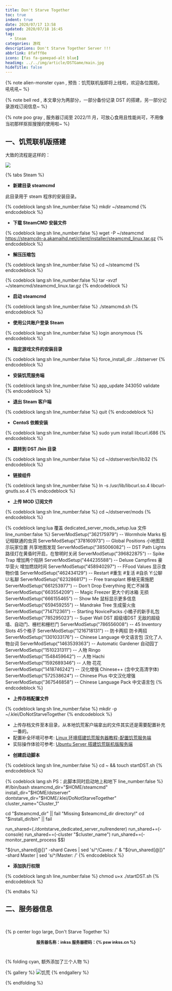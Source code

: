 ```yaml
---
title: Don't Starve Together
toc: true
indent: true
date: 2020/07/17 13:58
updated: 2020/07/18 16:45
tag:
  - Steam
categories: 游戏
descriptions: Don't Starve Together Server !!!
abbrlink: 8fafff0e
icons: [fas fa-gamepad-alt blue]
headimg: ../../img/article/DSTGame/main.jpg
hideTitle: false
---
```


{% note alien-monster cyan , 预告：饥荒联机版即将上线啦，欢迎各位围观，吼吼吼~ %}

{% note bell red , 本文章分为两部分，一部分备份记录 DST 的搭建，另一部分记录游戏订阅信息~ %}

{% note poo gray , 服务器订阅至 2022/11 月，可放心食用且性能尚可，不用像当初那样抠抠搜搜的使用啦~ %}

<!-- more -->

## 一、饥荒联机版搭建

大致的流程是这样的：

![](../../img/article/DSTGame/image-20200718154336813.png!inkss)

{% tabs Steam %}

<!-- tab 1.安装 SteamCMD -->

- **新建目录 steamcmd**

此目录用于 steam 程序的安装目录。

{% codeblock lang:sh line_number:false  %}
mkdir ~/steamcmd
{% endcodeblock %}

- **下载 SteamCMD 安装文件**

{% codeblock lang:sh line_number:false  %}
wget -P ~/steamcmd https://steamcdn-a.akamaihd.net/client/installer/steamcmd_linux.tar.gz
{% endcodeblock %}

- **解压压缩包**

{% codeblock lang:sh line_number:false  %}
cd ~/steamcmd
{% endcodeblock %}

{% codeblock lang:sh line_number:false  %}
tar -xvzf ~/steamcmd/steamcmd_linux.tar.gz
{% endcodeblock %}

<!-- endtab -->

<!-- tab 2.安装饥荒服务端 -->

- **启动 steamcmd**

{% codeblock lang:sh line_number:false  %}
./steamcmd.sh
{% endcodeblock %}

- **使用公共账户登录 Steam**

{% codeblock lang:sh line_number:false  %}
login anonymous
{% endcodeblock %}

- **指定游戏文件的安装目录**

{% codeblock lang:sh line_number:false  %}
force_install_dir ../dstserver
{% endcodeblock %}

- **安装饥荒服务端**

{% codeblock lang:sh line_number:false  %}
app_update 343050 validate
{% endcodeblock %}

- **退出 Steam 客户端**

{% codeblock lang:sh line_number:false  %}
quit
{% endcodeblock %}

<!-- endtab -->

<!-- tab 3.解决依赖 -->

- **CentoS 依赖安装**

{% codeblock lang:sh line_number:false  %}
sudo yum install libcurl.i686
{% endcodeblock %}

- **跳转到 DST /bin 目录**

{% codeblock lang:sh line_number:false  %}
cd ~/dstserver/bin/lib32
{% endcodeblock %}

- **链接组件**

{% codeblock lang:sh line_number:false  %}
ln -s /usr/lib/libcurl.so.4 libcurl-gnutls.so.4
{% endcodeblock %}

<!-- endtab -->

<!-- tab 4.上传配置文件 -->

- **上传 MOD 订阅文件**

{% codeblock lang:sh line_number:false  %}
cd ~/dstserver/mods
{% endcodeblock %}

{% codeblock lang:lua 覆盖 dedicated_server_mods_setup.lua 文件 line_number:false  %}
ServerModSetup("362175979") -- Wormhole Marks        标记相联通的虫洞
ServerModSetup("378160973") -- Global Positions      小地图显示玩家位置 共享地图发现
ServerModSetup("385006082") -- DST Path Lights       路径灯在黄昏时开启，在黎明时关闭
ServerModSetup("396822875") -- Spike Trap            增加两个陷阱 
ServerModSetup("444235588") -- Deluxe Campfires      豪华营火 增加燃烧时间
ServerModSetup("458940297") -- FFood Values          显示食物价值
ServerModSetup("462434129") -- Restart               #重生 #复活 #自杀 Y:公聊 U:私聊
ServerModSetup("623286817") -- Free transplant       移植无需施肥
ServerModSetup("661253977") -- Don't Drop Everything 死亡不掉落
ServerModSetup("663554209") -- Magic Freezer         更大个的冰箱 无损
ServerModSetup("666155465") -- Show Me               鼠标显示更多信息
ServerModSetup("659459255") -- Mandrake Tree         生成萤火虫
ServerModSetup("714712361") -- Starting NovicePacks  小橘子的新手礼包
ServerModSetup("785295023") -- Super Wall DST        超级墙DST 无敌的超级墙、自动门、栅栏和栅栏门
ServerModSetup("786556008") -- 45 Inventory Slots    45个格子
ServerModSetup("1216718131") -- 防卡两招              防卡两招
ServerModSetup("1301033176") -- Chinese Language     中文语言包 汉化了人物台词
ServerModSetup("1463539363") -- Automatic Gardener   自动园丁
ServerModSetup("1510231311") -- 人物 Ringo
ServerModSetup("1548459642") -- 人物 Hachi
ServerModSetup("1592689346") -- 人物 花花
ServerModSetup("1418746242") -- 汉化增强 Chinese++ (含中文高清字体)
ServerModSetup("572538624") --  Chinese Plus 中文汉化增强
ServerModSetup("367546858") --  Chinese Language Pack 中文语言包
{% endcodeblock %}

- **上传存档配置文件**

{% codeblock lang:sh line_number:false  %}
mkdir -p ~/.klei/DoNotStarveTogether
{% endcodeblock %}

- 上传存档文件至本目录，从本地饥荒客户端拿出的文件其实还是需要配置补充一番的。
- 配置补全环境可参考: [Linux 环境搭建饥荒服务器教程-配置饥荒服务端](/article/game/77face98.html#五、配置饥荒服务端-（二）)
- 实际操作体验可参考: [Ubuntu Server 搭建饥荒联机版服务端](https://cloud.tencent.com/developer/labs/lab/10382)

<!-- endtab -->

<!-- tab 5.定制启动脚本 -->

- **创建启动脚本**

{% codeblock lang:sh line_number:false  %}
cd ~ && touch startDST.sh
{% endcodeblock %}

{% codeblock lang:sh PS：此脚本同时启动地上和地下 line_number:false  %}
#!/bin/bash
steamcmd_dir="$HOME/steamcmd"
install_dir="$HOME/dstserver"
dontstarve_dir="$HOME/.klei/DoNotStarveTogether"
cluster_name="Cluster_1"

cd "$steamcmd_dir" || fail "Missing $steamcmd_dir directory!"
cd "$install_dir/bin" || fail 

run_shared=(./dontstarve_dedicated_server_nullrenderer)
run_shared+=(-console)
run_shared+=(-cluster "$cluster_name")
run_shared+=(-monitor_parent_process $$)

"${run_shared[@]}" -shard Caves  | sed 's/^/Caves:  /' &
"${run_shared[@]}" -shard Master | sed 's/^/Master: /'
{% endcodeblock %}

- **添加执行权限**

{% codeblock lang:sh line_number:false  %}
chmod u+x ./startDST.sh
{% endcodeblock %}

<!-- endtab -->

{% endtabs %}

## 二、服务器信息

<br>

{% p center logo large, Don't Starve Together %}

<div style='text-align: center;font-size: 90%;font-weight: bold;margin: 10px;'>
  服务器名称：inkss  服务器密码：{% psw inkss.cn %}
</div>

<br>

{% folding cyan, 额外添加了三个人物 %}

{% gallery %}
![饥荒](../../img/article/DSTGame/image-20200718164133476.png!inkss)
{% endgallery %}

{% endfolding %}
